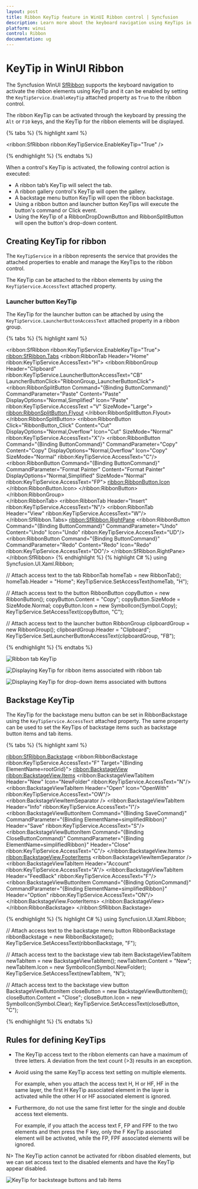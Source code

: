 ```yaml
---
layout: post
title: Ribbon KeyTip feature in WinUI Ribbon control | Syncfusion
description: Learn more about the keyboard navigation using KeyTips in the Syncfusion WinUI Ribbon (SfRibbon) control.
platform: winui
control: Ribbon
documentation: ug
---
```


# KeyTip in WinUI Ribbon

The Syncfusion WinUI [SfRibbon](https://help.syncfusion.com/cr/winui/Syncfusion.UI.Xaml.Ribbon.SfRibbon.html) supports the keyboard navigation to activate the ribbon elements using KeyTip and it can be enabled by setting the `KeyTipService.EnableKeyTip` attached property as `True` to the ribbon control. 

The ribbon KeyTip can be activated through the keyboard by pressing the `Alt` or `F10` keys, and the KeyTip for the ribbon elements will be displayed.

{% tabs %}
{% highlight xaml %}

<ribbon:SfRibbon 
        ribbon:KeyTipService.EnableKeyTip="True" />

{% endhighlight %}
{% endtabs %}

When a control's KeyTip is activated, the following control action is executed:

* A ribbon tab’s KeyTip will select the tab.
* A ribbon gallery control's KeyTip will open the gallery.
* A backstage menu button KeyTip will open the ribbon backstage.
* Using a ribbon button and launcher button KeyTips will execute the button's command or Click event.
* Using the KeyTip of a RibbonDropDownButton and RibbonSplitButton will open the button's drop-down content.


## Creating KeyTip for ribbon

The `KeyTipService` in a ribbon represents the service that provides the attached properties to enable and manage the KeyTips to the ribbon control.

The KeyTip can be attached to the ribbon elements by using the `KeyTipService.AccessText` attached property. 

### Launcher button KeyTip

The KeyTip for the launcher button can be attached by using the `KeyTipService.LauncherButtonAccessText` attached property in a ribbon group.

{% tabs %}
{% highlight xaml %}

<ribbon:SfRibbon ribbon:KeyTipService.EnableKeyTip="True">
    <ribbon:SfRibbon.Tabs>
        <ribbon:RibbonTab Header="Home" ribbon:KeyTipService.AccessText="H">
            <ribbon:RibbonGroup Header="Clipboard"
                                ribbon:KeyTipService.LauncherButtonAccessText="CB"
                                LauncherButtonClick="RibbonGroup_LauncherButtonClick">
                <ribbon:RibbonSplitButton Command="{Binding ButtonCommand}"
                                          CommandParameter="Paste"
                                          Content="Paste"
                                          DisplayOptions="Normal,Simplified"
                                          Icon="Paste"
                                          ribbon:KeyTipService.AccessText ="V"
                                          SizeMode="Large">
                    <ribbon:RibbonSplitButton.Flyout>
                        <MenuFlyout>
                            <MenuFlyoutItem Command="{Binding ButtonCommand}"
                                            CommandParameter="Paste -&gt;Paste Special"
                                            Text="Paste Special" 
                                            ribbon:KeyTipService.AccessText="S"/>
                            <MenuFlyoutItem Command="{Binding ButtonCommand}"
                                            CommandParameter="Paste -&gt; Set Default Paste"
                                            Text="Set Default Paste" 
                                            ribbon:KeyTipService.AccessText="A"/>
                        </MenuFlyout>
                    </ribbon:RibbonSplitButton.Flyout>
                </ribbon:RibbonSplitButton>
                <ribbon:RibbonButton Click="RibbonButton_Click"
                                         Content="Cut"
                                         DisplayOptions="Normal,Overflow"
                                         Icon="Cut"
                                         SizeMode="Normal"                                                             
                                         ribbon:KeyTipService.AccessText="X"/>
                <ribbon:RibbonButton Command="{Binding ButtonCommand}"
                                         CommandParameter="Copy"
                                         Content="Copy"
                                         DisplayOptions="Normal,Overflow"
                                         Icon="Copy"
                                         SizeMode="Normal" 
                                         ribbon:KeyTipService.AccessText="C"/>
                <ribbon:RibbonButton Command="{Binding ButtonCommand}"
                                         CommandParameter="Format Painter"
                                         Content="Format Painter"
                                         DisplayOptions="Normal,Simplified"
                                         SizeMode="Normal"
                                         ribbon:KeyTipService.AccessText="FP">
                        <ribbon:RibbonButton.Icon>
                            <FontIcon Glyph="&#xF0E3;" />
                        </ribbon:RibbonButton.Icon>
                </ribbon:RibbonButton>
            </ribbon:RibbonGroup>                
        </ribbon:RibbonTab>
        <ribbon:RibbonTab Header="Insert" 
                              ribbon:KeyTipService.AccessText="N"/>
        <ribbon:RibbonTab Header="View" 
                              ribbon:KeyTipService.AccessText="W"/>
    </ribbon:SfRibbon.Tabs>
    <ribbon:SfRibbon.RightPane>
        <StackPanel Orientation="Horizontal">
            <ribbon:RibbonButton Command="{Binding ButtonCommand}"
                                 CommandParameter="Undo"
                                 Content="Undo"
                                 Icon="Undo" 
                                 ribbon:KeyTipService.AccessText="UD"/>
            <ribbon:RibbonButton Command="{Binding ButtonCommand}"
                                 CommandParameter="Redo"
                                 Content="Redo"
                                 Icon="Redo" 
                                 ribbon:KeyTipService.AccessText="DO"/>
        </StackPanel>
    </ribbon:SfRibbon.RightPane>
</ribbon:SfRibbon>
{% endhighlight %}
{% highlight C# %}
using Syncfusion.UI.Xaml.Ribbon;

// Attach access text to the tab
RibbonTab homeTab = new RibbonTab();
homeTab.Header = "Home";
KeyTipService.SetAccessText(homeTab, "H");

// Attach access text to the button
RibbonButton copyButton = new RibbonButton();
copyButton.Content = "Copy";
copyButton.SizeMode = SizeMode.Normal;
copyButton.Icon = new SymbolIcon(Symbol.Copy);
KeyTipService.SetAccessText(copyButton, "C");

// Attach access text to the launcher button
RibbonGroup clipboardGroup = new RibbonGroup();
clipboardGroup.Header = "Clipboard";
KeyTipService.SetLauncherButtonAccessText(clipboardGroup, "FB");

{% endhighlight %}
{% endtabs %}

![Ribbon tab KeyTip](Ribbon-keytip-images/Ribbon-tab-keytip.png)

![Displaying KeyTip for ribbon items associated with ribbon tab](Ribbon-keytip-images/Ribbon-items-keytip.png)

![Displaying KeyTip for drop-down items associated with buttons](Ribbon-keytip-images/Ribbon-dropdown-items-keytip.png)


## Backstage KeyTip

The KeyTip for the backstage menu button can be set in RibbonBackstage using the `KeyTipService.AccessText` attached property. The same property can be used to set the KeyTips of backstage items such as backstage button items and tab items.

{% tabs %}
{% highlight xaml %}

<ribbon:SfRibbon.Backstage>
    <ribbon:RibbonBackstage ribbon:KeyTipService.AccessText="F" 
                            Target="{Binding ElementName=rootGrid}">
        <ribbon:BackstageView>
            <ribbon:BackstageView.Items>
                <ribbon:BackstageViewTabItem Header="New"
                                              Icon="NewFolder"
                                              ribbon:KeyTipService.AccessText="N"/>
                <ribbon:BackstageViewTabItem Header="Open"
                                             Icon="OpenWith"
                                             ribbon:KeyTipService.AccessText="OW"/>
                <ribbon:BackstageViewItemSeparator />
                <ribbon:BackstageViewTabItem Header="Info"
                                             ribbon:KeyTipService.AccessText="I"/>
                <ribbon:BackstageViewButtonItem Command="{Binding SaveCommand}"
                                                CommandParameter="{Binding ElementName=simplifiedRibbon}"
                                                Header="Save" 
                                                ribbon:KeyTipService.AccessText="S"/>
                <ribbon:BackstageViewButtonItem Command="{Binding CloseButtonCommand}"
                                                CommandParameter="{Binding ElementName=simplifiedRibbon}"
                                                Header="Close" 
                                                ribbon:KeyTipService.AccessText="C"/>
                </ribbon:BackstageView.Items>
                <ribbon:BackstageView.FooterItems>
                    <ribbon:BackstageViewItemSeparator />
                    <ribbon:BackstageViewTabItem Header="Account"
                                                 ribbon:KeyTipService.AccessText="A"/>
                    <ribbon:BackstageViewTabItem Header="FeedBack"
                                                 ribbon:KeyTipService.AccessText="F"/> 
                    <ribbon:BackstageViewButtonItem Command="{Binding OptionCommand}"
                                                    CommandParameter="{Binding ElementName=simplifiedRibbon}"
                                                    Header="Option" 
                                                    ribbon:KeyTipService.AccessText="ON"/>
                    </ribbon:BackstageView.FooterItems>
                </ribbon:BackstageView>
    </ribbon:RibbonBackstage>
</ribbon:SfRibbon.Backstage>

{% endhighlight %}
{% highlight C# %}
using Syncfusion.UI.Xaml.Ribbon;

// Attach access text to the backstage menu button
RibbonBackstage ribbonBackstage = new RibbonBackstage();
KeyTipService.SetAccessText(ribbonBackstage, "F");

// Attach access text to the backstage view tab item
BackstageViewTabItem newTabItem = new BackstageViewTabItem();
newTabItem.Content = "New";
newTabItem.Icon = new SymbolIcon(Symbol.NewFolder);
KeyTipService.SetAccessText(newTabItem, "N");

// Attach access text to the backstage view button
BackstageViewButtonItem closeButton = new BackstageViewButtonItem();
closeButton.Content = "Close";
closeButton.Icon = new SymbolIcon(Symbol.Clear);
KeyTipService.SetAccessText(closeButton, "C");

{% endhighlight %}
{% endtabs %}


## Rules for defining KeyTips

*	The KeyTip access text to the ribbon elements can have a maximum of three letters. A deviation from the text count (>3)        results in an exception.

*	Avoid using the same KeyTip access text setting on multiple elements. 

    For example, when you attach the access text H, H or HF, HF in the same layer, the first H KeyTip associated element in the layer is activated while the other H or HF associated element is ignored.

*	Furthermore, do not use the same first letter for the single and double access text elements.

    For example, if you attach the access text F, FP and FPF to the two elements and then press the F key, only the F KeyTip associated element will be activated, while the FP, FPF associated elements will be ignored.


N> The KeyTip action cannot be activated for ribbon disabled elements, but we can set access text to the disabled elements and have the KeyTip appear disabled.

![KeyTip for backsteage buttons and tab items](Ribbon-keytip-images/backstage-keytip.png)


